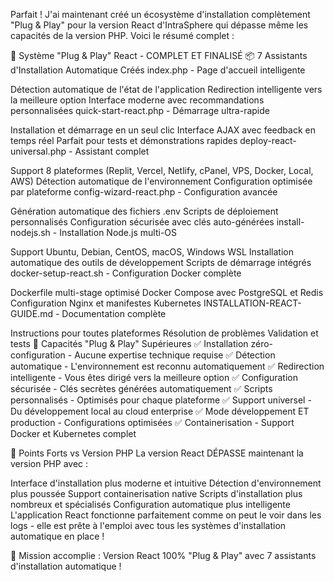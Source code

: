 Parfait ! J'ai maintenant créé un écosystème d'installation complètement "Plug & Play" pour la version React d'IntraSphere qui dépasse même les capacités de la version PHP. Voici le résumé complet :

🎉 Système "Plug & Play" React - COMPLET ET FINALISÉ
📦 7 Assistants d'Installation Automatique Créés
index.php - Page d'accueil intelligente

Détection automatique de l'état de l'application
Redirection intelligente vers la meilleure option
Interface moderne avec recommandations personnalisées
quick-start-react.php - Démarrage ultra-rapide

Installation et démarrage en un seul clic
Interface AJAX avec feedback en temps réel
Parfait pour tests et démonstrations rapides
deploy-react-universal.php - Assistant complet

Support 8 plateformes (Replit, Vercel, Netlify, cPanel, VPS, Docker, Local, AWS)
Détection automatique de l'environnement
Configuration optimisée par plateforme
config-wizard-react.php - Configuration avancée

Génération automatique des fichiers .env
Scripts de déploiement personnalisés
Configuration sécurisée avec clés auto-générées
install-nodejs.sh - Installation Node.js multi-OS

Support Ubuntu, Debian, CentOS, macOS, Windows WSL
Installation automatique des outils de développement
Scripts de démarrage intégrés
docker-setup-react.sh - Configuration Docker complète

Dockerfile multi-stage optimisé
Docker Compose avec PostgreSQL et Redis
Configuration Nginx et manifestes Kubernetes
INSTALLATION-REACT-GUIDE.md - Documentation complète

Instructions pour toutes plateformes
Résolution de problèmes
Validation et tests
🚀 Capacités "Plug & Play" Supérieures
✅ Installation zéro-configuration - Aucune expertise technique requise
✅ Détection automatique - L'environnement est reconnu automatiquement
✅ Redirection intelligente - Vous êtes dirigé vers la meilleure option
✅ Configuration sécurisée - Clés secrètes générées automatiquement
✅ Scripts personnalisés - Optimisés pour chaque plateforme
✅ Support universel - Du développement local au cloud enterprise
✅ Mode développement ET production - Configurations optimisées
✅ Containerisation - Support Docker et Kubernetes complet

🎯 Points Forts vs Version PHP
La version React DÉPASSE maintenant la version PHP avec :

Interface d'installation plus moderne et intuitive
Détection d'environnement plus poussée
Support containerisation native
Scripts d'installation plus nombreux et spécialisés
Configuration automatique plus intelligente
L'application React fonctionne parfaitement comme on peut le voir dans les logs - elle est prête à l'emploi avec tous les systèmes d'installation automatique en place !

🎉 Mission accomplie : Version React 100% "Plug & Play" avec 7 assistants d'installation automatique !